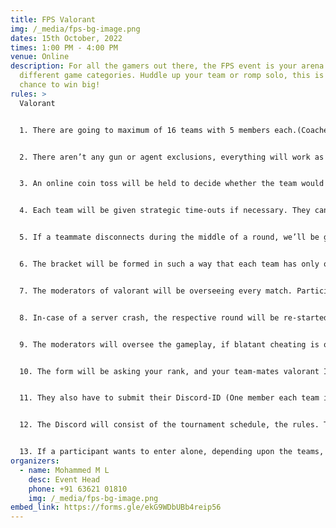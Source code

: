 ```yaml
---
title: FPS Valorant
img: /_media/fps-bg-image.png
dates: 15th October, 2022
times: 1:00 PM - 4:00 PM
venue: Online
description: For all the gamers out there, the FPS event is your arena with
  different game categories. Huddle up your team or romp solo, this is your
  chance to win big!
rules: >
  Valorant


  1. There are going to maximum of 16 teams with 5 members each.(Coaches are allowed - 1)


  2. There aren’t any gun or agent exclusions, everything will work as a normal competitive game.


  3. An online coin toss will be held to decide whether the team would like to attack/defend first or eliminate a map.


  4. Each team will be given strategic time-outs if necessary. They can only be availed at the start of a round (During the buy-phase). The time-outs can be availed once during attacking and defending.


  5. If a teammate disconnects during the middle of a round, we’ll be giving a technical time-out during the next round’s buy phase. This also can be availed only twice.


  6. The bracket will be formed in such a way that each team has only one-shot, and there will be no losers bracket.


  7. The moderators of valorant will be overseeing every match. Participants will be disqualified if hate speech, religious, racist terms are used in game chat.


  8. In-case of a server crash, the respective round will be re-started.


  9. The moderators will oversee the gameplay, if blatant cheating is observed, or there is proof. Depending upon the severity of the situation the cheating player will be banned from the tournament or the team will instantly be disqualified.


  10. The form will be asking your rank, and your team-mates valorant ID. Only the team’s IGL has to submit the form, and write the other team-mates RIOT-ID. They must not change it during the tournament.


  11. They also have to submit their Discord-ID (One member each team is enough which will be IGL).


  12. The Discord will consist of the tournament schedule, the rules. There will be multiple channels and VC’s, teams can scrim if they wish to before the tournament.


  13. If a participant wants to enter alone, depending upon the teams, we’ll be putting you in a random team to fill it out.
organizers:
  - name: Mohammed M L
    desc: Event Head
    phone: +91 63621 01810
    img: /_media/fps-bg-image.png
embed_link: https://forms.gle/ekG9WDbUBb4reip56
---
```

